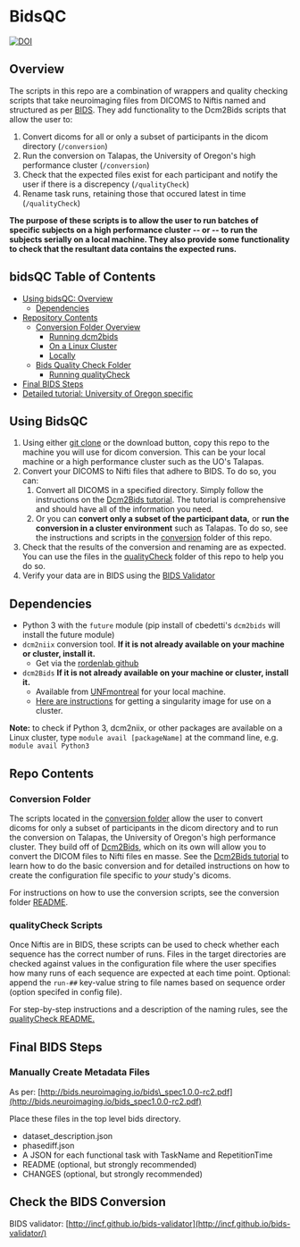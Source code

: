 # BidsQC

[![DOI](https://zenodo.org/badge/DOI/10.5281/zenodo.1326895.svg)](https://doi.org/10.5281/zenodo.1326895)

## Overview

The scripts in this repo are a combination of wrappers and quality checking scripts that take neuroimaging files from DICOMS to Niftis named and structured as per [BIDS](http://bids.neuroimaging.io/). They add functionality to the Dcm2Bids scripts that allow the user to:

1. Convert dicoms for all or only a subset of participants in the dicom directory (`/conversion`)
2. Run the conversion on Talapas, the University of Oregon's high performance cluster (`/conversion`)
3. Check that the expected files exist for each participant and notify the user if there is a discrepency (`/qualityCheck`)
4. Rename task runs, retaining those that occured latest in time (`/qualityCheck`)

**The purpose of these scripts is to allow the user to run batches of specific subjects on a high performance cluster -- or -- to run the subjects serially on a local machine. They also provide some functionality to check that the resultant data contains the expected runs.**

## bidsQC Table of Contents

- [Using bidsQC: Overview](#usage)
  - [Dependencies](#dependencies)
- [Repository Contents](#repo-contents)
  - [Conversion Folder Overview](#conversion_folder)
    - [Running dcm2bids](/conversion/README.md)
    - [On a Linux Cluster](/conversion/runConversionOnCluster.md)
    - [Locally](/conversion/runConversionLocally.md)
  - [Bids Quality Check Folder](#qc_folder)
    - [Running qualityCheck](/qualityCheck/README.md)
- [Final BIDS Steps](#final-steps)
- [Detailed tutorial: University of Oregon specific](uoTutorial.md)

## Using BidsQC <a name="usage">

1. Using either [git clone](https://help.github.com/en/articles/cloning-a-repository) or the download button, copy this repo to the machine you will use for dicom conversion. This can be your local machine or a high performance cluster such as the UO's Talapas.
2. Convert your DICOMS to Nifti files that adhere to BIDS. To do so, you can:
   1. Convert all DICOMS in a specified directory. Simply follow the instructions on the [Dcm2Bids tutorial](https://unfmontreal.github.io/Dcm2Bids/docs/2-tutorial/). The tutorial is comprehensive and should have all of the information you need.
   2. Or you can **convert only a subset of the participant data,** or **run the conversion in a cluster environment** such as Talapas. To do so, see the instructions and scripts in the [conversion](/conversion) folder of this repo.
3. Check that the results of the conversion and renaming are as expected. You can use the files in the [qualityCheck](/qualityCheck) folder of this repo to help you do so.
4. Verify your data are in BIDS using the [BIDS Validator](http://incf.github.io/bids-validator/)

## Dependencies<a name="dependencies">

- Python 3 with the `future` module (pip install of cbedetti's `dcm2bids` will install the future module)
- `dcm2niix` conversion tool. **If it is not already available on your machine or cluster, install it.**
  - Get via the [rordenlab github](https://github.com/rordenlab/dcm2niix)
- `dcm2Bids` **If it is not already available on your machine or cluster, install it.**
  - Available from [UNFmontreal](https://github.com/UNFmontreal/Dcm2Bids) for your local machine.
  - [Here are instructions](/conversion/README.md#dependencies) for getting a singularity image for use on a cluster. 

**Note:** to check if Python 3, dcm2niix, or other packages are available on a Linux cluster, type `module avail [packageName]` at the command line, e.g. `module avail Python3`

## Repo Contents<a name="repo-contents">

### Conversion Folder<a name="conversion_folder">

The scripts located in the [conversion folder](/conversion) allow the user to convert dicoms for only a subset of participants in the dicom directory and to run the conversion on Talapas, the University of Oregon's high performance cluster. They build off of [Dcm2Bids](https://github.com/UNFmontreal/Dcm2Bids), which on its own will allow you to convert the DICOM files to Nifti files en masse. See the [Dcm2Bids tutorial](https://unfmontreal.github.io/Dcm2Bids/docs/2-tutorial/) to learn how to do the basic conversion and for detailed instructions on how to create the configuration file specific to _your_ study's dicoms.

For instructions on how to use the conversion scripts, see the conversion folder [README](/conversion/README.md).

### qualityCheck Scripts<a name="qc_folder">

Once Niftis are in BIDS, these scripts can be used to check whether each sequence has the correct number of runs. Files in the target directories are checked against values in the configuration file where the user specifies how many runs of each sequence are expected at each time point. Optional: append the `run-##` key-value string to file names based on sequence order (option specifed in config file).  

For step-by-step instructions and a description of the naming rules, see the [qualityCheck README.](/qualityCheck/README.md)

## Final BIDS Steps<a name="final-steps">
### Manually Create Metadata Files

As per: [http://bids.neuroimaging.io/bids\_spec1.0.0-rc2.pdf](http://bids.neuroimaging.io/bids_spec1.0.0-rc2.pdf)

Place these files in the top level bids directory.

- dataset_description.json
- phasediff.json
- A JSON for each functional task with TaskName and RepetitionTime
- README (optional, but strongly recommended)
- CHANGES (optional, but strongly recommended)

## Check the BIDS Conversion <a name="bidsValidator">

BIDS validator: [http://incf.github.io/bids-validator](http://incf.github.io/bids-validator/)
